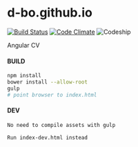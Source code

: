 # d-bo.github.io

[![Build Status](https://travis-ci.org/d-bo/d-bo.github.io.svg)](https://travis-ci.org/d-bo/d-bo.github.io)
[![Code Climate](https://codeclimate.com/github/d-bo/d-bo.github.io/badges/gpa.svg)](https://codeclimate.com/github/d-bo/d-bo.github.io)
![Codeship](https://app.codeship.com/projects/055aef60-bc0f-0132-257d-7ab97aac1fb6/status?branch=master)

Angular CV

#### BUILD
```bash
npm install
bower install --allow-root
gulp
# point browser to index.html
```

#### DEV
```bash
No need to compile assets with gulp

Run index-dev.html instead
```
